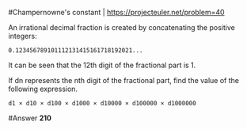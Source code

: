 #Champernowne's constant | https://projecteuler.net/problem=40



An irrational decimal fraction is created by concatenating the positive integers:
```
0.123456789101112131415161718192021...
```
It can be seen that the 12th digit of the fractional part is 1.

If dn represents the nth digit of the fractional part, find the value of the following expression.
```
d1 × d10 × d100 × d1000 × d10000 × d100000 × d1000000
```

#Answer
**210**
